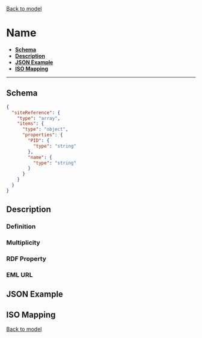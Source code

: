 [Back to model](_base.md)

# Name

- **[Schema](#schema)**
- **[Description](#description)**
- **[JSON Example](#json-example)**
- **[ISO Mapping](#iso-mapping)**
---
## Schema
```json
{
  "siteReference": {
    "type": "array",
    "items": {
      "type": "object",
      "properties": {
        "PID": {
          "type": "string"
        },
        "name": {
          "type": "string"
        }
      }
    }
  }
}
```
## Description
### Definition
### Multiplicity
### RDF Property
### EML URL

## JSON Example
## ISO Mapping

[Back to model](_base.md)